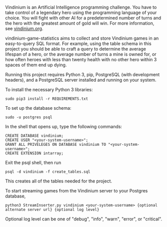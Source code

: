 Vindinium is an Artificial Intelligence programming challenge. You have to take
control of a legendary hero using the programming language of your choice. 
You will fight with other AI for a predetermined number of turns and the hero 
with the greatest amount of gold will win. For more information, see 
[vindinium.org](vindinium.org).

vindinium-game-statistics aims to collect and store Vindinium games in an 
easy-to-query SQL format. For example, using the table schema in this project 
you should be able to craft a query to determine the average lifespan of a hero, 
or the average number of turns a mine is owned for, or how often heroes with 
less than twenty health with no other hero within 3 spaces of them end up dying.

Running this project requires Python 3, pip, PostgreSQL (with development
headers), and a PostgreSQL server installed and running on your system.

To install the necessary Python 3 libraries:

    sudo pip3 install -r REQUIREMENTS.txt

To set up the database schema:

    sudo -u postgres psql

In the shell that opens up, type the following commands:

    CREATE DATABASE vindinium;
    CREATE USER "<your-system-username>";
    GRANT ALL PRIVELEGES ON DATABASE vindinium TO "<your-system-username>";
    CREATE EXTENSION intarray;

Exit the psql shell, then run

    psql -d vindinium -f create_tables.sql

This creates all of the tables needed for the project.

To start streaming games from the Vindinium server to your Postgres database,

    python3 StreamInserter.py vindinium <your-system-username> {optional alternate server url} {optional log level}

Optional log level can be one of "debug", "info", "warn", "error", or "critical".